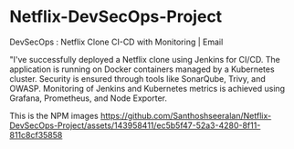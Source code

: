 # Netflix-DevSecOps-Project
DevSecOps : Netflix Clone CI-CD with Monitoring | Email

"I've successfully deployed a Netflix clone using Jenkins for CI/CD. The application is running on Docker containers managed by a Kubernetes cluster. Security is ensured through tools like SonarQube, Trivy, and OWASP. Monitoring of Jenkins and Kubernetes metrics is achieved using Grafana, Prometheus, and Node Exporter.

   This is the NPM images
https://github.com/Santhoshseeralan/Netflix-DevSecOps-Project/assets/143958411/ec5b5f47-52a3-4280-8f11-811c8cf35858

